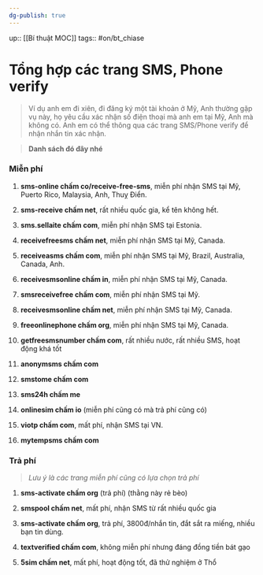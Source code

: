 ```yaml
---
dg-publish: true
---
```

up:: [[Bí thuật MOC]]
tags:: #on/bt_chiase 

# Tổng hợp các trang SMS, Phone verify

> Ví dụ anh em đi xiên, đi đăng ký một tài khoản ở Mỹ, Anh thường gặp vụ này, họ yêu cầu xác nhận số điện thoại mà anh em tại Mỹ, Anh mà không có. Anh em có thể thông qua các trang SMS/Phone verify để nhận nhắn tin xác nhận. 

> **Danh sách đó đây nhé**

### Miễn phí
1. **sms-online chấm co/receive-free-sms**, miễn phí nhận SMS tại Mỹ, Puerto Rico, Malaysia, Anh, Thuỵ Điển.
    
2. **sms-receive chấm net**, rất nhiều quốc gia, kể tên không hết.
    
3. **sms.sellaite chấm com**, miễn phí nhận SMS tại Estonia.
    
4. **receivefreesms chấm net**, miễn phí nhận SMS tại Mỹ, Canada.
    
5. **receiveasms chấm com**, miễn phí nhận SMS tại Mỹ, Brazil, Australia, Canada, Anh.
    
6. **receivesmsonline chấm in**, miễn phí nhận SMS tại Mỹ, Canada.
    
7. **smsreceivefree chấm com**, miễn phí nhận SMS tại Mỹ.
    
8. **receivesmsonline chấm net**, miễn phí nhận SMS tại Mỹ, Canada.
    
9. **freeonlinephone chấm org**, miễn phí nhận SMS tại Mỹ, Canada.
    
10. **getfreesmsnumber chấm com**, rất nhiều nước, rất nhiều SMS, hoạt động khá tốt
    
11. **anonymsms chấm com**
    
12. **smstome chấm com**
    
13. **sms24h chấm me**
    
14. **onlinesim chấm io** (miễn phí cũng có mà trả phí cũng có)
    
15. **viotp chấm com**, mất phí, nhận SMS tại VN.
    
16. **mytempsms chấm com** 
    

### Trả phí

> *Lưu ý là các trang miễn phí cũng có lựa chọn trả phí*

1. **sms-activate chấm org** (trả phí) (thằng này rẻ bèo)
    
2. **smspool chấm net**, mất phí, nhận SMS từ rất nhiều quốc gia
    
3. **sms-activate chấm org**, trả phí, 3800đ/nhắn tin, đắt sắt ra miếng, nhiều bạn tin dùng.
    
4. **textverified chấm com**, không miễn phí nhưng đáng đồng tiền bát gạo
    
5. **5sim chấm net**, mất phí, hoạt động tốt, đã thử nghiệm ở Thổ